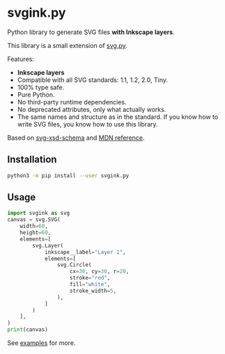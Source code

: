 # svgink.py

Python library to generate SVG files **with Inkscape layers**.

This library is a small extension of [svg.py](https://github.com/orsinium-labs/svg.py).

Features:

+ **Inkscape layers**
+ Compatible with all SVG standards: 1.1, 1.2, 2.0, Tiny.
+ 100% type safe.
+ Pure Python.
+ No third-party runtime dependencies.
+ No deprecated attributes, only what actually works.
+ The same names and structure as in the standard. If you know how to write SVG files, you know how to use this library.

Based on [svg-xsd-schema](https://github.com/dumistoklus/svg-xsd-schema/blob/master/svg.xsd) and [MDN reference](https://developer.mozilla.org/en-US/docs/Web/SVG).

## Installation

```bash
python3 -m pip install --user svgink.py
```

## Usage

<!--
**Try svg.py online:** [svg.orsinium.dev](https://svg.orsinium.dev/).
-->

```python
import svgink as svg
canvas = svg.SVG(
    width=60,
    height=60,
    elements=[
        svg.Layer(
            inkscape__label="Layer 1",
            elements=[
                svg.Circle(
                    cx=30, cy=30, r=20,
                    stroke="red",
                    fill="white",
                    stroke_width=5,
                ),
            ]
        )
    ],
)
print(canvas)
```

See [examples](./examples/) for more.

<!--
## Projects using svg.py

The github topic [svg-py](https://github.com/topics/svg-py) contains some of the projects that use svg.py in one way or another. If you want your project to appear on the list, simply add `svg-py` into the list of project topics. [Here is how][add-topic].

[add-topic]: https://docs.github.com/en/repositories/managing-your-repositorys-settings-and-features/customizing-your-repository/classifying-your-repository-with-topics#adding-topics-to-your-repository
-->
